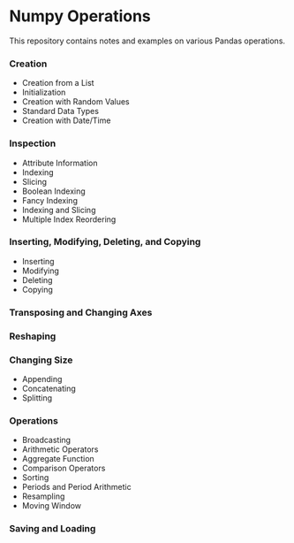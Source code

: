 # Numpy Operations
This repository contains notes and examples on various Pandas operations.

### Creation
- Creation from a List
- Initialization
- Creation with Random Values
- Standard Data Types
- Creation with Date/Time
### Inspection
- Attribute Information
- Indexing
- Slicing
- Boolean Indexing
- Fancy Indexing
- Indexing and Slicing
- Multiple Index Reordering
### Inserting, Modifying, Deleting, and Copying
- Inserting
- Modifying
- Deleting
- Copying
### Transposing and Changing Axes
### Reshaping
### Changing Size
- Appending
- Concatenating
- Splitting
### Operations
- Broadcasting
- Arithmetic Operators
- Aggregate Function
- Comparison Operators
- Sorting
- Periods and Period Arithmetic
- Resampling
- Moving Window
### Saving and Loading

